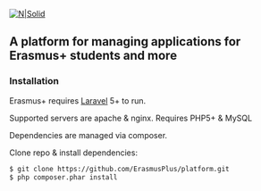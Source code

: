 [![N|Solid](https://ec.europa.eu/programmes/erasmus-plus/sites/erasmusplus/files/eu-flag-erasmus-plus_4.jpg)]()

## A platform for managing applications for Erasmus+ students and more

### Installation

Erasmus+ requires [Laravel](https://laravel.com/) 5+ to run.

Supported servers are apache & nginx. Requires PHP5+ & MySQL

Dependencies are managed via composer.

Clone repo & install dependencies: 
```sh
$ git clone https://github.com/ErasmusPlus/platform.git
$ php composer.phar install
```
